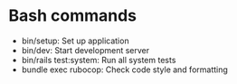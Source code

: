 # Bash commands
- bin/setup: Set up application
- bin/dev: Start development server
- bin/rails test:system: Run all system tests
- bundle exec rubocop: Check code style and formatting
